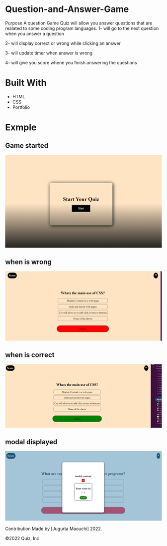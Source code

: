 # Question-and-Answer-Game
Purpose
A question Game Quiz will allow you answer questions that are realated to some coding program languages.
1- will go to the next question when you answer a question 

2- will display correct or wrong while clicking an answer 

3- will update timer when answer is wrong 

4- will give you score whene you finish answering the questions 


# Built With
- HTML
- CSS
- Portfolio


# Exmple

## Game started
![](assets/images/starts.png)

## when is wrong
![](assets/images/wrong.png)

## when is correct
![](assets/images/correct.png)

## modal displayed
![](assets/images/modal.png)

Contribution
Made by [Jugurta Maouchi] 2022.

©️2022 Quiz, Inc